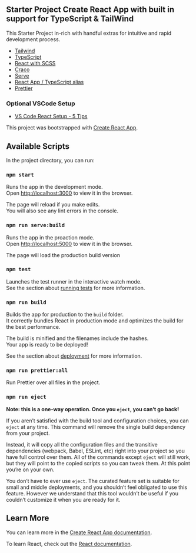 ## Starter Project Create React App with built in support for TypeScript & TailWind

This Starter Project in-rich with handful extras for intuitive and rapid development process.

-   [Tailwind](https://tailwindcss.com/)
-   [TypeScript](https://www.typescriptlang.org/)
-   [React with SCSS](https://create-react-app.dev/docs/adding-a-sass-stylesheet)
-   [Craco](https://github.com/gsoft-inc/craco)
-   [Serve](https://www.npmjs.com/package/serve)
-   [React App / TypeScript alias](https://github.com/oklas/react-app-rewire-alias#using-craco)
-   [Prettier ](https://prettier.io/)

### Optional VSCode Setup
-   [VS Code React Setup - 5 Tips](https://dev.to/jamesqquick/vs-code-react-setup-5-tips-419d)


This project was bootstrapped with [Create React App](https://github.com/facebook/create-react-app).

## Available Scripts

In the project directory, you can run:

### `npm start`

Runs the app in the development mode.\
Open [http://localhost:3000](http://localhost:3000) to view it in the browser.

The page will reload if you make edits.\
You will also see any lint errors in the console.

### `npm run serve:build`

Runs the app in the proaction mode.\
Open [http://localhost:5000](http://localhost:5000) to view it in the browser.

The page will load the production build version

### `npm test`

Launches the test runner in the interactive watch mode.\
See the section about [running tests](https://facebook.github.io/create-react-app/docs/running-tests) for more information.

### `npm run build`

Builds the app for production to the `build` folder.\
It correctly bundles React in production mode and optimizes the build for the best performance.

The build is minified and the filenames include the hashes.\
Your app is ready to be deployed!

See the section about [deployment](https://facebook.github.io/create-react-app/docs/deployment) for more information.

### `npm run prettier:all`

Run Prettier over all files in the project.

### `npm run eject`

**Note: this is a one-way operation. Once you `eject`, you can’t go back!**

If you aren’t satisfied with the build tool and configuration choices, you can `eject` at any time. This command will remove the single build dependency from your project.

Instead, it will copy all the configuration files and the transitive dependencies (webpack, Babel, ESLint, etc) right into your project so you have full control over them. All of the commands except `eject` will still work, but they will point to the copied scripts so you can tweak them. At this point you’re on your own.

You don’t have to ever use `eject`. The curated feature set is suitable for small and middle deployments, and you shouldn’t feel obligated to use this feature. However we understand that this tool wouldn’t be useful if you couldn’t customize it when you are ready for it.

## Learn More

You can learn more in the [Create React App documentation](https://facebook.github.io/create-react-app/docs/getting-started).

To learn React, check out the [React documentation](https://reactjs.org/).
